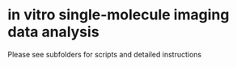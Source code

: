 # in vitro single-molecule imaging data analysis
Please see subfolders for scripts and detailed instructions
